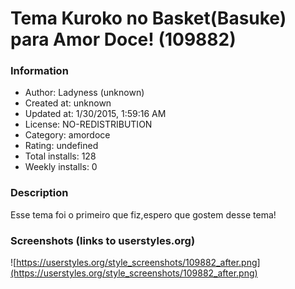 # Tema Kuroko no Basket(Basuke) para Amor Doce! (109882)

### Information
- Author: Ladyness (unknown)
- Created at: unknown
- Updated at: 1/30/2015, 1:59:16 AM
- License: NO-REDISTRIBUTION
- Category: amordoce
- Rating: undefined
- Total installs: 128
- Weekly installs: 0


### Description
Esse tema foi o primeiro que fiz,espero que gostem desse tema!


### Screenshots (links to userstyles.org)
![https://userstyles.org/style_screenshots/109882_after.png](https://userstyles.org/style_screenshots/109882_after.png)



